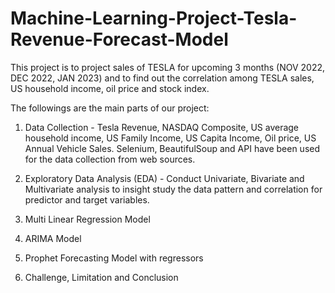 # Machine-Learning-Project-Tesla-Revenue-Forecast-Model


This project is to project sales of TESLA for upcoming 3 months (NOV 2022, DEC 2022, JAN 2023) and to find out the correlation among TESLA sales, US household income, oil price and stock index.

The followings are the main parts of our project:

1) Data Collection - Tesla Revenue, NASDAQ Composite, US average household income, US Family Income, US Capita Income, Oil price, US Annual Vehicle Sales. Selenium, BeautifulSoup and API have been used for the data collection from web sources.

2) Exploratory Data Analysis (EDA) - Conduct Univariate, Bivariate and Multivariate analysis to insight study the data pattern and correlation for predictor and target variables.

3) Multi Linear Regression Model

4) ARIMA Model

5) Prophet Forecasting Model with regressors

6) Challenge, Limitation and Conclusion
